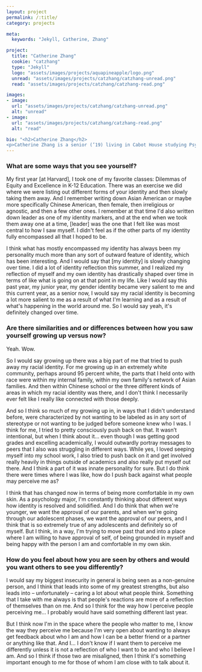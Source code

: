 ```yaml
---
layout: project
permalink: /:title/
category: projects

meta:
  keywords: "Jekyll, Catherine, Zhang"

project:
  title: "Catherine Zhang"
  cookie: "catzhang"
  type: "Jekyll"
  logo: "assets/images/projects/aquapineapple/logo.png"
  unread: "assets/images/projects/catzhang/catzhang-unread.png"
  read: "assets/images/projects/catzhang/catzhang-read.png"

images:
- image:
  url: "assets/images/projects/catzhang/catzhang-unread.png"
  alt: "unread"
- image:
  url: "assets/images/projects/catzhang/catzhang-read.png"
  alt: "read"

bio: "<h2>Catherine Zhang</h2>
<p>Catherine Zhang is a senior (’19) living in Cabot House studying Psychology and Educational Studies. She grew up outside of Pittsburgh, Pennsylvania. In her time at Harvard, she has participated in many clubs including the Harvard Project for Asian International Relations, Harvard Model United Nations, and the Expressions Dance Company. She also served as a mentor at the Ed Portal and as a Peer Advising Fellow (PAF). Most recently, Catherine served as the president of the Harvard Undergraduate Council and is involved in the 2019 Class Committee.</p>"
---
```

<h3>What are some ways that you see yourself?</h3>
<p>
My first year [at Harvard], I took one of my favorite classes: Dilemmas of Equity and Excellence in K-12 Education. There was an exercise we did where we were listing out different forms of your identity and then slowly taking them away. And I remember writing down Asian American or maybe more specifically Chinese American, then female, then irreligious or agnostic, and then a few other ones. I remember at that time I'd also written down leader as one of my identity markers, and at the end when we took them away one at a time, [leader] was the one that I felt like was most central to how I saw myself. I didn't feel as if the other parts of my identity fully encompassed all that I hoped to be.
<p></p>
I think what has mostly encompassed my identity has always been my personality much more than any sort of outward feature of identity, which has been interesting. And I would say that [my identity] is slowly changing over time. I did a lot of identity reflection this summer, and I realized my reflection of myself and my own identity has drastically shaped over time in terms of like what is going on at that point in my life. Like I would say this past year, my junior year, my gender identity became very salient to me and this current year, as a senior now, I would say my racial identity is becoming a lot more salient to me as a result of what I'm learning and as a result of what's happening in the world around me. So I would say yeah, it's definitely changed over time.
</p>

<h3>Are there similarities and or differences between how you saw yourself growing up versus now?</h3>
<p>
Yeah. Wow.
<p></p>
So I would say growing up there was a big part of me that tried to push away my racial identity. For me growing up in an extremely white community, perhaps around 95 percent white, the parts that I held onto with race were within my internal family, within my own family's network of Asian families. And then within Chinese school or the three different kinds of areas in which my racial identity was there, and I don't think I necessarily ever felt like I really like connected with those deeply.
<p></p>
And so I think so much of my growing up in, in ways that I didn't understand before, were characterized by not wanting to be labeled as in any sort of stereotype or not wanting to be judged before someone knew who I was. I think for me, I tried to pretty consciously push back on that. It wasn’t intentional, but when I think about it… even though I was getting good grades and excelling academically, I would outwardly portray messages to peers that I also was struggling in different ways. While yes, I loved seeping myself into my school work, I also tried to push back on it and get involved really heavily in things outside of academics and also really put myself out there. And I think a part of it was innate personality for sure. But I do think there were times where I was like, how do I push back against what people may perceive me as?
<p></p>
I think that has changed now in terms of being more comfortable in my own skin. As a psychology major, I'm constantly thinking about different ways how identity is resolved and solidified. And I do think that when we're younger, we want the approval of our parents, and when we're going through our adolescent phases, we want the approval of our peers, and I think that is so extremely true of any adolescents and definitely so of myself. But I think, in a way, I'm trying to move past that and into a place where I am willing to have approval of self, of being grounded in myself and being happy with the person I am and comfortable in my own skin.
</p>

<h3>How do you feel about how you are seen by others and would you want others to see you differently?</h3>
<p>
I would say my biggest insecurity in general is being seen as a non-genuine person, and I think that leads into some of my greatest strengths, but also leads into – unfortunately – caring a lot about what people think.
Something that I take with me always is that people's reactions are more of a reflection of themselves than on me. And so I think for the way how I perceive people perceiving me… I probably would have said something different last year.
<p></p>
But I think now I'm in the space where the people who matter to me, I know the way they perceive me because I'm very open about wanting to always get feedback about who I am and how I can be a better friend or a partner or anything like that. And I… I don't know if I want them to perceive me differently unless it is not a reflection of who I want to be and who I believe I am. And so I think if those two are misaligned, then I think it's something important enough to me for those of whom I am close with to talk about it.
</p>
